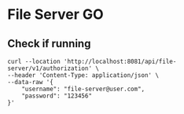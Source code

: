# File Server GO

## Check if running

```shell
curl --location 'http://localhost:8081/api/file-server/v1/authorization' \
--header 'Content-Type: application/json' \
--data-raw '{
    "username": "file-server@user.com",
    "password": "123456"
}'
```


